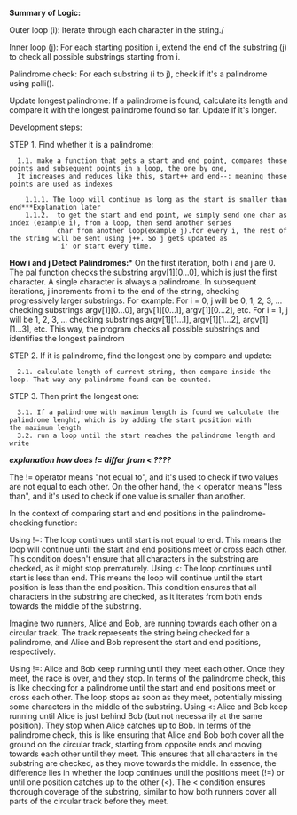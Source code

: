 **Summary of Logic:**

Outer loop (i): Iterate through each character in the string./

Inner loop (j): For each starting position i, extend the end of the substring (j) to check all possible substrings starting from i.

Palindrome check: For each substring (i to j), check if it's a palindrome using palli().

Update longest palindrome: If a palindrome is found, calculate its length and compare it with the longest palindrome found so far. Update if it's longer.

Development steps:

STEP 1. Find whether it is a palindrome:

      1.1. make a function that gets a start and end point, compares those points and subsequent points in a loop, the one by one, 
      It increases and reduces like this, start++ and end--: meaning those points are used as indexes

        1.1.1. The loop will continue as long as the start is smaller than end***Explanation later
        1.1.2.  to get the start and end point, we simply send one char as index (example i), from a loop, then send another series
                char from another loop(example j).for every i, the rest of the string will be sent using j++. So j gets updated as
                'i' or start every time.
  
   **How i and j Detect Palindromes:***
On the first iteration, both i and j are 0. The pal function checks the substring argv[1][0...0], which is just the first character. A single character is always a palindrome.
In subsequent iterations, j increments from i to the end of the string, checking progressively larger substrings.
For example:
For i = 0, j will be 0, 1, 2, 3, ... checking substrings argv[1][0...0], argv[1][0...1], argv[1][0...2], etc.
For i = 1, j will be 1, 2, 3, ... checking substrings argv[1][1...1], argv[1][1...2], argv[1][1...3], etc.
This way, the program checks all possible substrings and identifies the longest palindrom

STEP 2. If it is palindrome, find the longest one by compare and update:

      2.1. calculate length of current string, then compare inside the loop. That way any palindrome found can be counted.

STEP 3. Then print the longest one:

      3.1. If a palindrome with maximum length is found we calculate the palindrome lenght, which is by adding the start position with             the maximum length
      3.2. run a loop until the start reaches the palindrome length and write


***explanation how does != differ from < ????***

The != operator means "not equal to", and it's used to check if two values are not equal to each other. On the other hand, the < operator means "less than", and it's used to check if one value is smaller than another.

In the context of comparing start and end positions in the palindrome-checking function:

Using !=: The loop continues until start is not equal to end. This means the loop will continue until the start and end positions meet or cross each other. This condition doesn't ensure that all characters in the substring are checked, as it might stop prematurely.
Using <: The loop continues until start is less than end. This means the loop will continue until the start position is less than the end position. This condition ensures that all characters in the substring are checked, as it iterates from both ends towards the middle of the substring.

Imagine two runners, Alice and Bob, are running towards each other on a circular track. The track represents the string being checked for a palindrome, and Alice and Bob represent the start and end positions, respectively.

Using !=:
Alice and Bob keep running until they meet each other. Once they meet, the race is over, and they stop.
In terms of the palindrome check, this is like checking for a palindrome until the start and end positions meet or cross each other. The loop stops as soon as they meet, potentially missing some characters in the middle of the substring.
Using <:
Alice and Bob keep running until Alice is just behind Bob (but not necessarily at the same position). They stop when Alice catches up to Bob.
In terms of the palindrome check, this is like ensuring that Alice and Bob both cover all the ground on the circular track, starting from opposite ends and moving towards each other until they meet. This ensures that all characters in the substring are checked, as they move towards the middle.
In essence, the difference lies in whether the loop continues until the positions meet (!=) or until one position catches up to the other (<). The < condition ensures thorough coverage of the substring, similar to how both runners cover all parts of the circular track before they meet.
